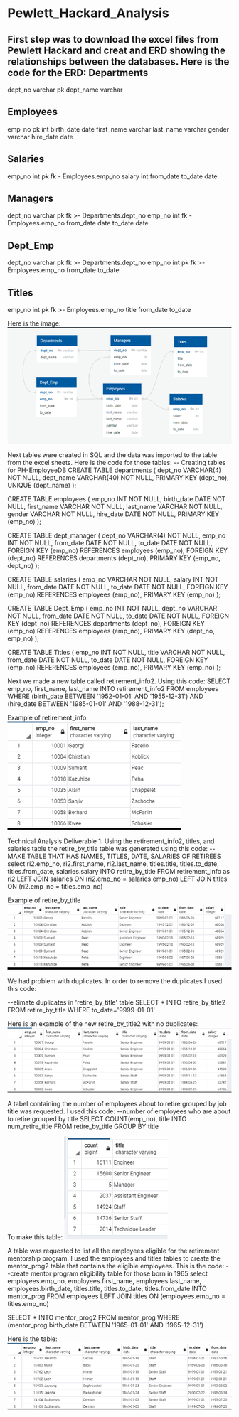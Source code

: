 # Pewlett_Hackard_Analysis
First step was to download the excel files from Pewlett Hackard and creat and ERD showing the relationships between the databases. 
Here is the code for the ERD:
Departments
-
dept_no varchar pk
dept_name varchar

Employees
-
emp_no pk int
birth_date date
first_name varchar
last_name varchar
gender varchar
hire_date date

Salaries
-
emp_no int pk fk - Employees.emp_no
salary int
from_date
to_date date

Managers
-
dept_no varchar pk fk >- Departments.dept_no
emp_no int fk - Employees.emp_no
from_date date
to_date date

Dept_Emp
-
dept_no varchar pk fk >- Departments.dept_no
emp_no int pk fk >- Employees.emp_no
from_date
to_date

Titles
-
emp_no int pk fk >- Employees.emp_no
title
from_date
to_date

Here is the image:
![](Pewlett_Hackard_Analysis/Images/ERB.PNG)

Next tables were created in SQL and the data was imported to the table from the excel sheets. Here is the code for those tables:
-- Creating tables for PH-EmployeeDB
CREATE TABLE departments (
     dept_no VARCHAR(4) NOT NULL,
     dept_name VARCHAR(40) NOT NULL,
     PRIMARY KEY (dept_no),
     UNIQUE (dept_name)
);

CREATE TABLE employees (
	emp_no INT NOT NULL,
     birth_date DATE NOT NULL,
     first_name VARCHAR NOT NULL,
     last_name VARCHAR NOT NULL,
     gender VARCHAR NOT NULL,
     hire_date DATE NOT NULL,
     PRIMARY KEY (emp_no)
);

CREATE TABLE dept_manager (
	dept_no VARCHAR(4) NOT NULL,
	emp_no INT NOT NULL,
	from_date DATE NOT NULL,
	to_date DATE NOT NULL,
FOREIGN KEY (emp_no) REFERENCES employees (emp_no),
FOREIGN KEY (dept_no) REFERENCES departments (dept_no),
	PRIMARY KEY (emp_no, dept_no)
);

CREATE TABLE salaries (
  emp_no VARCHAR NOT NULL,
  salary INT NOT NULL,
  from_date DATE NOT NULL,
  to_date DATE NOT NULL,
  FOREIGN KEY (emp_no) REFERENCES employees (emp_no),
  PRIMARY KEY (emp_no)
);

CREATE TABLE Dept_Emp (
	emp_no INT NOT NULL,
	dept_no VARCHAR NOT NULL,
	from_date DATE NOT NULL,
	to_date DATE NOT NULL,
FOREIGN KEY (dept_no) REFERENCES departments (dept_no),
FOREIGN KEY (emp_no) REFERENCES employees (emp_no),
	PRIMARY KEY (dept_no, emp_no)
);

CREATE TABLE Titles (
	emp_no INT NOT NULL,
	title VARCHAR NOT NULL,
	from_date DATE NOT NULL,
	to_date DATE NOT NULL,
FOREIGN KEY (emp_no) REFERENCES employees (emp_no),
	PRIMARY KEY (emp_no)
);

Next we made a new table called retirement_info2. Using this code:
SELECT emp_no, first_name, last_name
INTO retirement_info2
FROM employees
WHERE (birth_date BETWEEN '1952-01-01' AND '1955-12-31')
AND (hire_date BETWEEN '1985-01-01' AND '1988-12-31');

Example of retirement_info:
![](Pewlett_Hackard_Analysis/Images/retirement_info2.PNG)

Technical Analysis Deliverable 1:
Using the retirement_info2, titles, and salaries table the retire_by_title table was generated using this code:
--MAKE TABLE THAT HAS NAMES, TITLES, DATE, SALARIES OF RETIREES
select ri2.emp_no,
		ri2.first_name,
		ri2.last_name,
		titles.title,
		titles.to_date,
		titles.from_date,
		salaries.salary
INTO retire_by_title
FROM retirement_info as ri2
LEFT JOIN salaries
    ON (ri2.emp_no = salaries.emp_no)
LEFT JOIN titles
	ON (ri2.emp_no = titles.emp_no)

Example of retire_by_title
![](Pewlett_Hackard_Analysis/Images/retire_by_title.PNG)

We had problem with duplicates. In order to remove the duplicates I used this code:

--elimate duplicates in 'retire_by_title' table
SELECT * 
INTO retire_by_title2
FROM retire_by_title
WHERE to_date='9999-01-01'

Here is an example of the new retire_by_title2 with no duplicates:
![](Pewlett_Hackard_Analysis/Images/retire_by_title2.PNG)

A tabel containing the number of employees about to retire grouped by job title was requested. I used this code:
--number of employees who are about to retire grouped by title
SELECT COUNT(emp_no), title
INTO num_retire_title
FROM retire_by_title
GROUP BY title

To make this table:
![](Pewlett_Hackard_Analysis/Images/num_retire_title.PNG)

A table was requested to list all the employees eligible for the retirement mentorship program. I used the employees and titles tables to create the mentor_prog2 table that contains the eligible employees. This is the code:
--create mentor program eligibility table for those born in 1965
select employees.emp_no,
		employees.first_name,
		employees.last_name,
		employees.birth_date,
		titles.title,
		titles.to_date,
		titles.from_date
INTO mentor_prog
FROM employees
LEFT JOIN titles
    ON (employees.emp_no = titles.emp_no)

SELECT * 
INTO mentor_prog2
FROM mentor_prog
WHERE (mentor_prog.birth_date BETWEEN '1965-01-01' AND '1965-12-31')

Here is the table:
![](Pewlett_Hackard_Analysis/Images/mentor_prog2.PNG)
